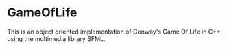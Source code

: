 # GameOfLife
This is an object oriented implementation of Conway's Game Of Life in C++ using the multimedia library SFML.
